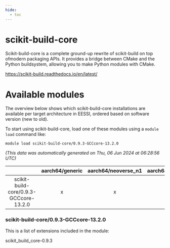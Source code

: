 ```yaml
---
hide:
  - toc
---
```


scikit-build-core
=================


Scikit-build-core is a complete ground-up rewrite of scikit-build on top ofmodern packaging APIs. It provides a bridge between CMake and the Python buildsystem, allowing you to make Python modules with CMake.

https://scikit-build.readthedocs.io/en/latest/
# Available modules


The overview below shows which scikit-build-core installations are available per target architecture in EESSI, ordered based on software version (new to old).

To start using scikit-build-core, load one of these modules using a `module load` command like:

```shell
module load scikit-build-core/0.9.3-GCCcore-13.2.0
```

*(This data was automatically generated on Thu, 06 Jun 2024 at 06:28:56 UTC)*  

| |aarch64/generic|aarch64/neoverse_n1|aarch64/neoverse_v1|x86_64/generic|x86_64/amd/zen2|x86_64/amd/zen3|x86_64/intel/haswell|x86_64/intel/skylake_avx512|
| :---: | :---: | :---: | :---: | :---: | :---: | :---: | :---: | :---: |
|scikit-build-core/0.9.3-GCCcore-13.2.0|x|x|x|x|x|x|x|x|


### scikit-build-core/0.9.3-GCCcore-13.2.0

This is a list of extensions included in the module:

scikit_build_core-0.9.3